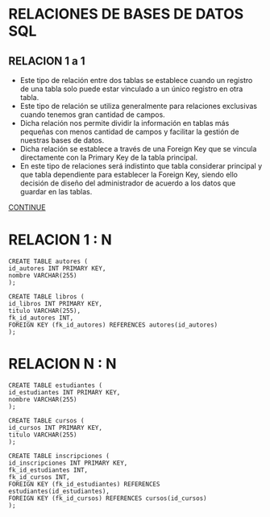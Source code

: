 # RELACIONES DE BASES DE DATOS SQL

## RELACION 1 a 1

- Este tipo de relación entre dos tablas se establece cuando un registro de una tabla solo puede estar vinculado a un único registro en otra tabla. 
- Este tipo de relación se utiliza generalmente para relaciones exclusivas cuando tenemos gran cantidad de campos. 
- Dicha relación nos permite dividir la información en tablas más pequeñas con menos cantidad de campos y facilitar la gestión de nuestras bases de datos.
- Dicha relación se establece a través de una Foreign Key que se vincula directamente con la Primary Key de la tabla principal. 
- En este tipo de relaciones será indistinto que tabla considerar principal y que tabla dependiente para establecer la Foreign Key, siendo ello decisión de diseño del administrador de acuerdo a los datos que guardar en las tablas.


[CONTINUE](https://sqlearning.com/es/introduccion-sql-server/tipo-relaciones/)


# RELACION 1 : N

    CREATE TABLE autores (
    id_autores INT PRIMARY KEY,
    nombre VARCHAR(255)
    );

    CREATE TABLE libros (
    id_libros INT PRIMARY KEY,
    titulo VARCHAR(255),
    fk_id_autores INT,
    FOREIGN KEY (fk_id_autores) REFERENCES autores(id_autores)
    );

# RELACION N : N

    CREATE TABLE estudiantes (
    id_estudiantes INT PRIMARY KEY,
    nombre VARCHAR(255)
    );

    CREATE TABLE cursos (
    id_cursos INT PRIMARY KEY,
    titulo VARCHAR(255)
    );

    CREATE TABLE inscripciones (
    id_inscripciones INT PRIMARY KEY,
    fk_id_estudiantes INT,
    fk_id_cursos INT,
    FOREIGN KEY (fk_id_estudiantes) REFERENCES estudiantes(id_estudiantes),
    FOREIGN KEY (fk_id_cursos) REFERENCES cursos(id_cursos)
    );
